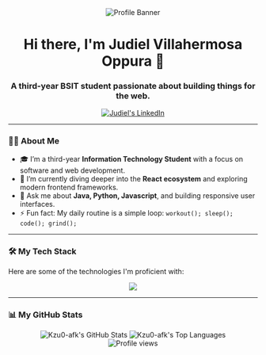 <div align="center">
  <img src="https://raw.githubusercontent.com/Kzu0-afk/Kzu0-afk/main/profile-banner.png" alt="Profile Banner">
  
  <h1>Hi there, I'm Judiel Villahermosa Oppura 👋</h1>
  <h3>A third-year BSIT student passionate about building things for the web.</h3>
  
  <p>
    <a href="https://linkedin.com/in/YOUR_LINKEDIN_USERNAME" target="blank">
      <img align="center" src="https://img.shields.io/badge/linkedin-%230077B5.svg?style=for-the-badge&logo=linkedin&logoColor=white" alt="Judiel's LinkedIn" />
    </a>
  </p>
</div>

---

### 👨‍💻 About Me

- 🎓 I’m a third-year **Information Technology Student** with a focus on software and web development.
- 🌱 I’m currently diving deeper into the **React ecosystem** and exploring modern frontend frameworks.
- 💬 Ask me about **Java, Python, Javascript**, and building responsive user interfaces.
- ⚡ Fun fact: My daily routine is a simple loop: `workout(); sleep(); code(); grind();`

---

### 🛠️ My Tech Stack

Here are some of the technologies I'm proficient with:

<p align="center">
  <a href="https://skillicons.dev">
    <img src="https://skillicons.dev/icons?i=html,css,javascript,react,tailwind,c,java,python&perline=4&theme=dark" />
  </a>
</p>

---

### 📊 My GitHub Stats

<div align="center">
  <img src="https://github-readme-stats.vercel.app/api?username=Kzu0-afk&show_icons=true&theme=github_dark&hide_border=true&count_private=true" alt="Kzu0-afk's GitHub Stats" />
  <img src="https://github-readme-stats.vercel.app/api/top-langs/?username=Kzu0-afk&layout=compact&theme=github_dark&hide_border=true" alt="Kzu0-afk's Top Languages" />
</div>

<div align="center">
<img src="https://komarev.com/ghpvc/?username=kzu0-afk&label=Profile%20Views&color=blue&style=flat-square" alt="Profile views" />
</div>
